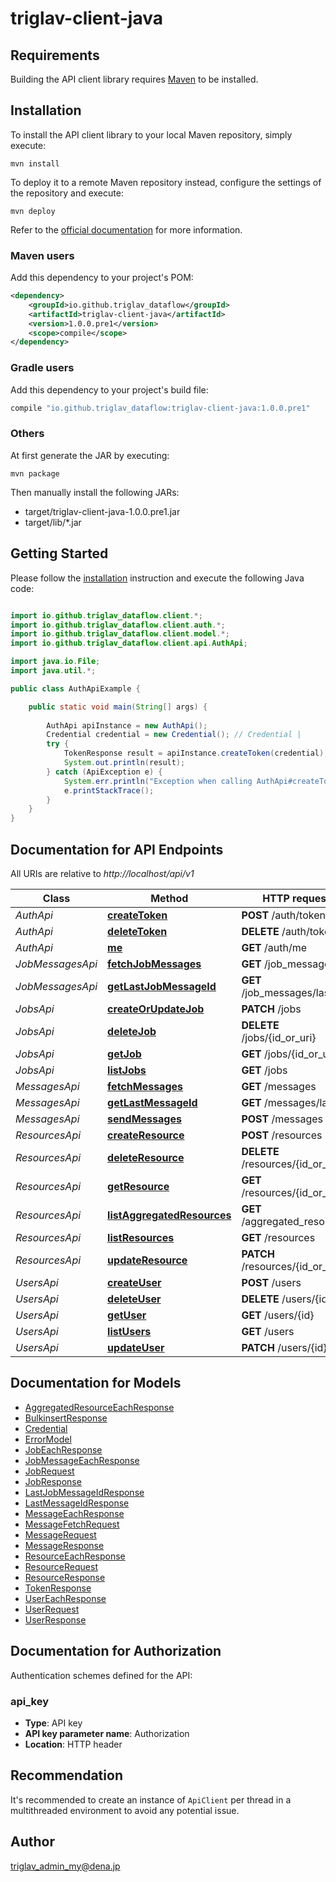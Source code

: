 # triglav-client-java

## Requirements

Building the API client library requires [Maven](https://maven.apache.org/) to be installed.

## Installation

To install the API client library to your local Maven repository, simply execute:

```shell
mvn install
```

To deploy it to a remote Maven repository instead, configure the settings of the repository and execute:

```shell
mvn deploy
```

Refer to the [official documentation](https://maven.apache.org/plugins/maven-deploy-plugin/usage.html) for more information.

### Maven users

Add this dependency to your project's POM:

```xml
<dependency>
    <groupId>io.github.triglav_dataflow</groupId>
    <artifactId>triglav-client-java</artifactId>
    <version>1.0.0.pre1</version>
    <scope>compile</scope>
</dependency>
```

### Gradle users

Add this dependency to your project's build file:

```groovy
compile "io.github.triglav_dataflow:triglav-client-java:1.0.0.pre1"
```

### Others

At first generate the JAR by executing:

    mvn package

Then manually install the following JARs:

* target/triglav-client-java-1.0.0.pre1.jar
* target/lib/*.jar

## Getting Started

Please follow the [installation](#installation) instruction and execute the following Java code:

```java

import io.github.triglav_dataflow.client.*;
import io.github.triglav_dataflow.client.auth.*;
import io.github.triglav_dataflow.client.model.*;
import io.github.triglav_dataflow.client.api.AuthApi;

import java.io.File;
import java.util.*;

public class AuthApiExample {

    public static void main(String[] args) {
        
        AuthApi apiInstance = new AuthApi();
        Credential credential = new Credential(); // Credential | 
        try {
            TokenResponse result = apiInstance.createToken(credential);
            System.out.println(result);
        } catch (ApiException e) {
            System.err.println("Exception when calling AuthApi#createToken");
            e.printStackTrace();
        }
    }
}

```

## Documentation for API Endpoints

All URIs are relative to *http://localhost/api/v1*

Class | Method | HTTP request | Description
------------ | ------------- | ------------- | -------------
*AuthApi* | [**createToken**](docs/AuthApi.md#createToken) | **POST** /auth/token | 
*AuthApi* | [**deleteToken**](docs/AuthApi.md#deleteToken) | **DELETE** /auth/token | 
*AuthApi* | [**me**](docs/AuthApi.md#me) | **GET** /auth/me | 
*JobMessagesApi* | [**fetchJobMessages**](docs/JobMessagesApi.md#fetchJobMessages) | **GET** /job_messages | 
*JobMessagesApi* | [**getLastJobMessageId**](docs/JobMessagesApi.md#getLastJobMessageId) | **GET** /job_messages/last_id | 
*JobsApi* | [**createOrUpdateJob**](docs/JobsApi.md#createOrUpdateJob) | **PATCH** /jobs | 
*JobsApi* | [**deleteJob**](docs/JobsApi.md#deleteJob) | **DELETE** /jobs/{id_or_uri} | 
*JobsApi* | [**getJob**](docs/JobsApi.md#getJob) | **GET** /jobs/{id_or_uri} | 
*JobsApi* | [**listJobs**](docs/JobsApi.md#listJobs) | **GET** /jobs | 
*MessagesApi* | [**fetchMessages**](docs/MessagesApi.md#fetchMessages) | **GET** /messages | 
*MessagesApi* | [**getLastMessageId**](docs/MessagesApi.md#getLastMessageId) | **GET** /messages/last_id | 
*MessagesApi* | [**sendMessages**](docs/MessagesApi.md#sendMessages) | **POST** /messages | 
*ResourcesApi* | [**createResource**](docs/ResourcesApi.md#createResource) | **POST** /resources | 
*ResourcesApi* | [**deleteResource**](docs/ResourcesApi.md#deleteResource) | **DELETE** /resources/{id_or_uri} | 
*ResourcesApi* | [**getResource**](docs/ResourcesApi.md#getResource) | **GET** /resources/{id_or_uri} | 
*ResourcesApi* | [**listAggregatedResources**](docs/ResourcesApi.md#listAggregatedResources) | **GET** /aggregated_resources | 
*ResourcesApi* | [**listResources**](docs/ResourcesApi.md#listResources) | **GET** /resources | 
*ResourcesApi* | [**updateResource**](docs/ResourcesApi.md#updateResource) | **PATCH** /resources/{id_or_uri} | 
*UsersApi* | [**createUser**](docs/UsersApi.md#createUser) | **POST** /users | 
*UsersApi* | [**deleteUser**](docs/UsersApi.md#deleteUser) | **DELETE** /users/{id} | 
*UsersApi* | [**getUser**](docs/UsersApi.md#getUser) | **GET** /users/{id} | 
*UsersApi* | [**listUsers**](docs/UsersApi.md#listUsers) | **GET** /users | 
*UsersApi* | [**updateUser**](docs/UsersApi.md#updateUser) | **PATCH** /users/{id} | 


## Documentation for Models

 - [AggregatedResourceEachResponse](docs/AggregatedResourceEachResponse.md)
 - [BulkinsertResponse](docs/BulkinsertResponse.md)
 - [Credential](docs/Credential.md)
 - [ErrorModel](docs/ErrorModel.md)
 - [JobEachResponse](docs/JobEachResponse.md)
 - [JobMessageEachResponse](docs/JobMessageEachResponse.md)
 - [JobRequest](docs/JobRequest.md)
 - [JobResponse](docs/JobResponse.md)
 - [LastJobMessageIdResponse](docs/LastJobMessageIdResponse.md)
 - [LastMessageIdResponse](docs/LastMessageIdResponse.md)
 - [MessageEachResponse](docs/MessageEachResponse.md)
 - [MessageFetchRequest](docs/MessageFetchRequest.md)
 - [MessageRequest](docs/MessageRequest.md)
 - [MessageResponse](docs/MessageResponse.md)
 - [ResourceEachResponse](docs/ResourceEachResponse.md)
 - [ResourceRequest](docs/ResourceRequest.md)
 - [ResourceResponse](docs/ResourceResponse.md)
 - [TokenResponse](docs/TokenResponse.md)
 - [UserEachResponse](docs/UserEachResponse.md)
 - [UserRequest](docs/UserRequest.md)
 - [UserResponse](docs/UserResponse.md)


## Documentation for Authorization

Authentication schemes defined for the API:
### api_key

- **Type**: API key
- **API key parameter name**: Authorization
- **Location**: HTTP header


## Recommendation

It's recommended to create an instance of `ApiClient` per thread in a multithreaded environment to avoid any potential issue.

## Author

triglav_admin_my@dena.jp

